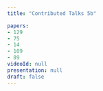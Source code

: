 ```yaml
---
title: "Contributed Talks 5b"

papers:
- 129
- 75
- 14
- 109
- 89
videoId: null
presentation: null
draft: false
---
```


